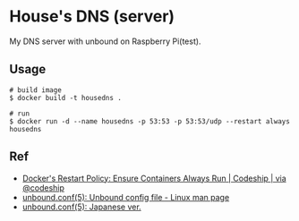 # House's DNS (server)

My DNS server with unbound on Raspberry Pi(test).

## Usage

```
# build image
$ docker build -t housedns .

# run
$ docker run -d --name housedns -p 53:53 -p 53:53/udp --restart always housedns
```

## Ref

- [Docker's Restart Policy: Ensure Containers Always Run | Codeship | via @codeship](https://blog.codeship.com/ensuring-containers-are-always-running-with-dockers-restart-policy/)
- [unbound.conf(5): Unbound config file - Linux man page](https://linux.die.net/man/5/unbound.conf)
- [unbound.conf(5): Japanese ver.](https://unbound.jp/unbound/unbound.conf/)
